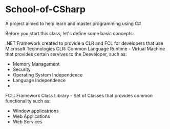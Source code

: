 School-of-CSharp
================

A project aimed to help learn and master programming using C#

Before you start this class, let's define some basic concepts:

.NET:Framework created to provide a CLR and FCL for developers that use Microsoft Technologies
CLR: Common Language Runtime - Virtual Machine that provides certain servives to the Deeveloper, such as:
 - Memory Management
 - Security
 - Operating System Independence
 - Language Independence
 - 
FCL: Framework Class Library - Set of Classes that provides common functionality such as:
 - Window applicatrions
 - Web Applications
 - Web Services 

